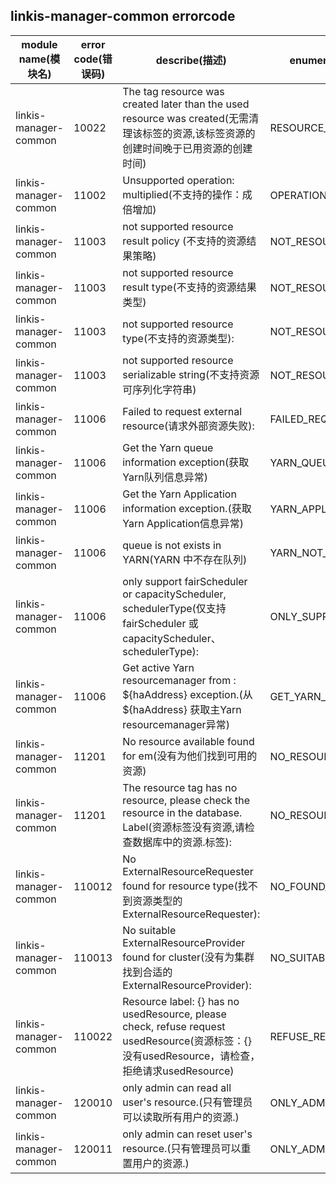 ## linkis-manager-common  errorcode

| module name(模块名) | error code(错误码)  | describe(描述) |enumeration name(枚举)| Exception Class(类名)|
| -------- | -------- | ----- |-----|-----|
|linkis-manager-common |10022|The tag resource was created later than the used resource was created(无需清理该标签的资源,该标签资源的创建时间晚于已用资源的创建时间)|RESOURCE_LATER_CREATED|ManagerCommonErrorCodeSummary|
|linkis-manager-common |11002|Unsupported operation: multiplied(不支持的操作：成倍增加)|OPERATION_MULTIPLIED|ManagerCommonErrorCodeSummary|
|linkis-manager-common |11003|not supported resource result policy (不支持的资源结果策略)|NOT_RESOURCE_POLICY|ManagerCommonErrorCodeSummary|
|linkis-manager-common |11003|not supported resource result type(不支持的资源结果类型)|NOT_RESOURCE_RESULT_TYPE|ManagerCommonErrorCodeSummary|
|linkis-manager-common |11003|not supported resource type(不支持的资源类型):|NOT_RESOURCE_TYPE|ManagerCommonErrorCodeSummary|
|linkis-manager-common |11003|not supported resource serializable string(不支持资源可序列化字符串)|NOT_RESOURCE_STRING|ManagerCommonErrorCodeSummary|
|linkis-manager-common |11006|Failed to request external resource(请求外部资源失败):|FAILED_REQUEST_RESOURCE|ManagerCommonErrorCodeSummary|
|linkis-manager-common |11006|Get the Yarn queue information exception(获取Yarn队列信息异常)|YARN_QUEUE_EXCEPTION|ManagerCommonErrorCodeSummary|
|linkis-manager-common |11006|Get the Yarn Application information exception.(获取Yarn Application信息异常)|YARN_APPLICATION_EXCEPTION|ManagerCommonErrorCodeSummary|
|linkis-manager-common |11006|queue  is not exists in YARN(YARN 中不存在队列)|YARN_NOT_EXISTS_QUEUE|ManagerCommonErrorCodeSummary|
|linkis-manager-common |11006|only support fairScheduler or capacityScheduler, schedulerType(仅支持 fairScheduler 或 capacityScheduler、schedulerType):|ONLY_SUPPORT_FAIRORCAPA|ManagerCommonErrorCodeSummary|
|linkis-manager-common |11006|Get active Yarn resourcemanager from : ${haAddress} exception.(从 ${haAddress} 获取主Yarn resourcemanager异常)|GET_YARN_EXCEPTION|ManagerCommonErrorCodeSummary|
|linkis-manager-common |11201| No resource available found for em(没有为他们找到可用的资源)|NO_RESOURCE_AVAILABLE|ManagerCommonErrorCodeSummary|
|linkis-manager-common |11201|The resource tag has no resource, please check the resource in the database. Label(资源标签没有资源,请检查数据库中的资源.标签):|NO_RESOURCE|ManagerCommonErrorCodeSummary|
|linkis-manager-common |110012|No ExternalResourceRequester found for resource type(找不到资源类型的 ExternalResourceRequester):|NO_FOUND_RESOURCE_TYPE|ManagerCommonErrorCodeSummary|
|linkis-manager-common |110013|No suitable ExternalResourceProvider found for cluster(没有为集群找到合适的 ExternalResourceProvider):|NO_SUITABLE_CLUSTER|ManagerCommonErrorCodeSummary|
|linkis-manager-common |110022|Resource label: {} has no usedResource, please check, refuse request usedResource(资源标签：{}没有usedResource，请检查，拒绝请求usedResource)|REFUSE_REQUEST|ManagerCommonErrorCodeSummary|
|linkis-manager-common |120010|only admin can read all user's resource.(只有管理员可以读取所有用户的资源.)|ONLY_ADMIN_READ|ManagerCommonErrorCodeSummary|
|linkis-manager-common |120011|only admin can reset user's resource.(只有管理员可以重置用户的资源.)|ONLY_ADMIN_RESET|ManagerCommonErrorCodeSummary|